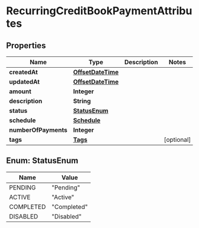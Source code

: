 # RecurringCreditBookPaymentAttributes

## Properties
Name | Type | Description | Notes
------------ | ------------- | ------------- | -------------
**createdAt** | [**OffsetDateTime**](OffsetDateTime.md) |  | 
**updatedAt** | [**OffsetDateTime**](OffsetDateTime.md) |  | 
**amount** | **Integer** |  | 
**description** | **String** |  | 
**status** | [**StatusEnum**](#StatusEnum) |  | 
**schedule** | [**Schedule**](Schedule.md) |  | 
**numberOfPayments** | **Integer** |  | 
**tags** | [**Tags**](Tags.md) |  |  [optional]

<a name="StatusEnum"></a>
## Enum: StatusEnum
Name | Value
---- | -----
PENDING | &quot;Pending&quot;
ACTIVE | &quot;Active&quot;
COMPLETED | &quot;Completed&quot;
DISABLED | &quot;Disabled&quot;
